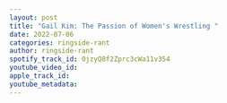 ```yaml
---
layout: post
title: "Gail Kim: The Passion of Women's Wrestling "
date: 2022-07-06
categories: ringside-rant
author: ringside-rant
spotify_track_id: 0jzyQ8f2Zprc3cWa11v354
youtube_video_id: 
apple_track_id: 
youtube_metadata: 
---
```

